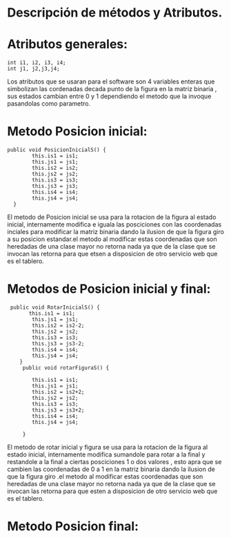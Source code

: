 # Descripción de métodos y Atributos.
# Atributos generales:
```	
int i1, i2, i3, i4;
int j1, j2,j3,j4; 	
```
Los atributos que se usaran para el software  son 4 variables enteras que simbolizan las  cordenadas decada punto de la figura en la matriz binaria , sus estados cambian entre 0 y 1 dependiendo el metodo que la invoque pasandolas como parametro.

# Metodo Posicion inicial:
```
public void PosicionInicialS() {
        this.is1 = is1;
        this.js1 = js1;
        this.is2 = is2;
        this.js2 = js2;
        this.is3 = is3;
        this.js3 = js3;
        this.is4 = is4;
        this.js4 = js4;
  }
```
El metodo de Posicion inicial se usa para la rotacion de la figura al estado inicial, internamente modifica e iguala las posciciones con las coordenadas inciales para modificar la matriz binaria dando la ilusion de que la figura giro a su posicion estandar.el metodo al modificar estas coordenadas que son heredadas de una clase mayor no retorna nada ya que de la clase que se invocan las retorna para que etsen a disposicion de otro servicio web que es el tablero.
# Metodos de Posicion inicial y final:
```  
 public void RotarInicialS() {
       this.is1 = is1;
        this.js1 = js1;
        this.is2 = is2-2;
        this.js2 = js2;
        this.is3 = is3;
        this.js3 = js3-2;
        this.is4 = is4;
        this.js4 = js4;
    }
     public void rotarFiguraS() {

        this.is1 = is1;
        this.js1 = js1;
        this.is2 = is2+2;
        this.js2 = js2;
        this.is3 = is3;
        this.js3 = js3+2;
        this.is4 = is4;
        this.js4 = js4;
       
     }
```
El metodo de rotar inicial y figura se usa para la rotacion de la figura al estado inicial, internamente modifica sumandole para rotar a la final y restandole a la final a ciertas posciciones 1 o dos valores  , esto apra que se cambien las coordenadas de  0 a 1 en la matriz binaria dando la ilusion de que la figura giro .el metodo al modificar estas coordenadas que son heredadas de una clase mayor no retorna nada ya que de la clase que se invocan las retorna para que esten a disposicion de otro servicio web que es el tablero. 

# Metodo Posicion final:
